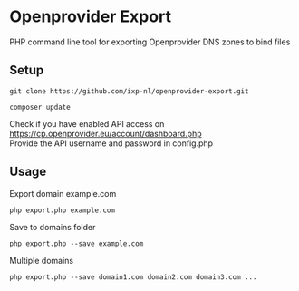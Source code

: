 # Openprovider Export
PHP command line tool for exporting Openprovider DNS zones to bind files

## Setup

```shell
git clone https://github.com/ixp-nl/openprovider-export.git
```

```shell
composer update
```

Check if you have enabled API access on https://cp.openprovider.eu/account/dashboard.php   
Provide the API username and password in config.php

## Usage

Export domain example.com
```shell
php export.php example.com
```

Save to domains folder
```shell
php export.php --save example.com
```

Multiple domains
```shell
php export.php --save domain1.com domain2.com domain3.com ...
```
